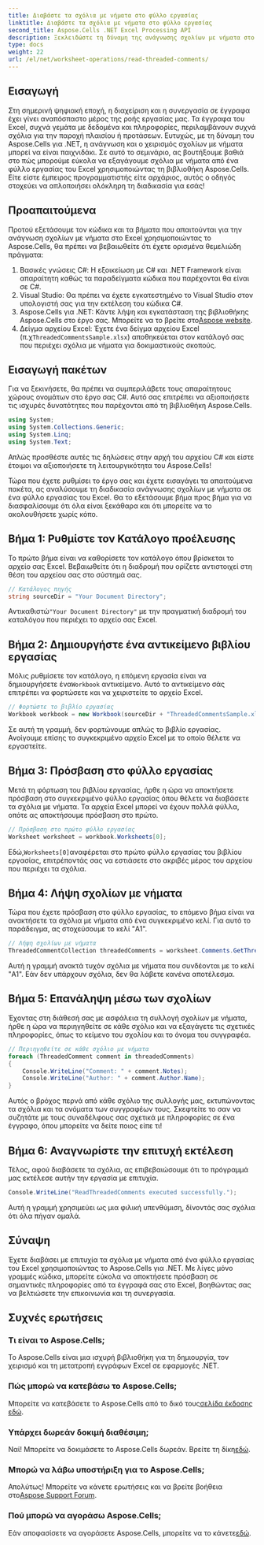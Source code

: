 ```yaml
---
title: Διαβάστε τα σχόλια με νήματα στο φύλλο εργασίας
linktitle: Διαβάστε τα σχόλια με νήματα στο φύλλο εργασίας
second_title: Aspose.Cells .NET Excel Processing API
description: Ξεκλειδώστε τη δύναμη της ανάγνωσης σχολίων με νήματα στο Excel με το Aspose.Cells για .NET. Ανατρέξτε σε αυτόν τον οδηγό βήμα προς βήμα για εύκολο χειρισμό εγγράφων.
type: docs
weight: 22
url: /el/net/worksheet-operations/read-threaded-comments/
---
```

## Εισαγωγή
Στη σημερινή ψηφιακή εποχή, η διαχείριση και η συνεργασία σε έγγραφα έχει γίνει αναπόσπαστο μέρος της ροής εργασίας μας. Τα έγγραφα του Excel, συχνά γεμάτα με δεδομένα και πληροφορίες, περιλαμβάνουν συχνά σχόλια για την παροχή πλαισίου ή προτάσεων. Ευτυχώς, με τη δύναμη του Aspose.Cells για .NET, η ανάγνωση και ο χειρισμός σχολίων με νήματα μπορεί να είναι παιχνιδάκι. Σε αυτό το σεμινάριο, ας βουτήξουμε βαθιά στο πώς μπορούμε εύκολα να εξαγάγουμε σχόλια με νήματα από ένα φύλλο εργασίας του Excel χρησιμοποιώντας τη βιβλιοθήκη Aspose.Cells. Είτε είστε έμπειρος προγραμματιστής είτε αρχάριος, αυτός ο οδηγός στοχεύει να απλοποιήσει ολόκληρη τη διαδικασία για εσάς!
## Προαπαιτούμενα
Προτού εξετάσουμε τον κώδικα και τα βήματα που απαιτούνται για την ανάγνωση σχολίων με νήματα στο Excel χρησιμοποιώντας το Aspose.Cells, θα πρέπει να βεβαιωθείτε ότι έχετε ορισμένα θεμελιώδη πράγματα:
1. Βασικές γνώσεις C#: Η εξοικείωση με C# και .NET Framework είναι απαραίτητη καθώς τα παραδείγματα κώδικα που παρέχονται θα είναι σε C#.
2. Visual Studio: Θα πρέπει να έχετε εγκατεστημένο το Visual Studio στον υπολογιστή σας για την εκτέλεση του κώδικα C#.
3.  Aspose.Cells για .NET: Κάντε λήψη και εγκατάσταση της βιβλιοθήκης Aspose.Cells στο έργο σας. Μπορείτε να το βρείτε στο[Aspose website](https://releases.aspose.com/cells/net/).
4.  Δείγμα αρχείου Excel: Έχετε ένα δείγμα αρχείου Excel (π.χ`ThreadedCommentsSample.xlsx`) αποθηκεύεται στον κατάλογό σας που περιέχει σχόλια με νήματα για δοκιμαστικούς σκοπούς.
## Εισαγωγή πακέτων
Για να ξεκινήσετε, θα πρέπει να συμπεριλάβετε τους απαραίτητους χώρους ονομάτων στο έργο σας C#. Αυτό σας επιτρέπει να αξιοποιήσετε τις ισχυρές δυνατότητες που παρέχονται από τη βιβλιοθήκη Aspose.Cells.
```csharp
using System;
using System.Collections.Generic;
using System.Linq;
using System.Text;
```
Απλώς προσθέστε αυτές τις δηλώσεις στην αρχή του αρχείου C# και είστε έτοιμοι να αξιοποιήσετε τη λειτουργικότητα του Aspose.Cells!

Τώρα που έχετε ρυθμίσει το έργο σας και έχετε εισαγάγει τα απαιτούμενα πακέτα, ας αναλύσουμε τη διαδικασία ανάγνωσης σχολίων με νήματα σε ένα φύλλο εργασίας του Excel. Θα το εξετάσουμε βήμα προς βήμα για να διασφαλίσουμε ότι όλα είναι ξεκάθαρα και ότι μπορείτε να το ακολουθήσετε χωρίς κόπο.
## Βήμα 1: Ρυθμίστε τον Κατάλογο προέλευσης
Το πρώτο βήμα είναι να καθορίσετε τον κατάλογο όπου βρίσκεται το αρχείο σας Excel. Βεβαιωθείτε ότι η διαδρομή που ορίζετε αντιστοιχεί στη θέση του αρχείου σας στο σύστημά σας.
```csharp
// Κατάλογος πηγής
string sourceDir = "Your Document Directory";
```
 Αντικαθιστώ`"Your Document Directory"` με την πραγματική διαδρομή του καταλόγου που περιέχει το αρχείο σας Excel.
## Βήμα 2: Δημιουργήστε ένα αντικείμενο βιβλίου εργασίας
 Μόλις ρυθμίσετε τον κατάλογο, η επόμενη εργασία είναι να δημιουργήσετε ένα`Workbook` αντικείμενο. Αυτό το αντικείμενο σάς επιτρέπει να φορτώσετε και να χειριστείτε το αρχείο Excel. 
```csharp
// Φορτώστε το βιβλίο εργασίας
Workbook workbook = new Workbook(sourceDir + "ThreadedCommentsSample.xlsx");
```
Σε αυτή τη γραμμή, δεν φορτώνουμε απλώς το βιβλίο εργασίας. Ανοίγουμε επίσης το συγκεκριμένο αρχείο Excel με το οποίο θέλετε να εργαστείτε.
## Βήμα 3: Πρόσβαση στο φύλλο εργασίας
Μετά τη φόρτωση του βιβλίου εργασίας, ήρθε η ώρα να αποκτήσετε πρόσβαση στο συγκεκριμένο φύλλο εργασίας όπου θέλετε να διαβάσετε τα σχόλια με νήματα. Τα αρχεία Excel μπορεί να έχουν πολλά φύλλα, οπότε ας αποκτήσουμε πρόσβαση στο πρώτο.
```csharp
// Πρόσβαση στο πρώτο φύλλο εργασίας
Worksheet worksheet = workbook.Worksheets[0];
```
 Εδώ,`Worksheets[0]`αναφέρεται στο πρώτο φύλλο εργασίας του βιβλίου εργασίας, επιτρέποντάς σας να εστιάσετε στο ακριβές μέρος του αρχείου που περιέχει τα σχόλια.
## Βήμα 4: Λήψη σχολίων με νήματα
Τώρα που έχετε πρόσβαση στο φύλλο εργασίας, το επόμενο βήμα είναι να ανακτήσετε τα σχόλια με νήματα από ένα συγκεκριμένο κελί. Για αυτό το παράδειγμα, ας στοχεύσουμε το κελί "A1".
```csharp
// Λήψη σχολίων με νήματα
ThreadedCommentCollection threadedComments = worksheet.Comments.GetThreadedComments("A1");
```
Αυτή η γραμμή ανακτά τυχόν σχόλια με νήματα που συνδέονται με το κελί "A1". Εάν δεν υπάρχουν σχόλια, δεν θα λάβετε κανένα αποτέλεσμα.
## Βήμα 5: Επανάληψη μέσω των σχολίων
Έχοντας στη διάθεσή σας με ασφάλεια τη συλλογή σχολίων με νήματα, ήρθε η ώρα να περιηγηθείτε σε κάθε σχόλιο και να εξαγάγετε τις σχετικές πληροφορίες, όπως το κείμενο του σχολίου και το όνομα του συγγραφέα. 
```csharp
// Περιηγηθείτε σε κάθε σχόλιο με νήματα
foreach (ThreadedComment comment in threadedComments)
{
    Console.WriteLine("Comment: " + comment.Notes);
    Console.WriteLine("Author: " + comment.Author.Name);
}
```
Αυτός ο βρόχος περνά από κάθε σχόλιο της συλλογής μας, εκτυπώνοντας τα σχόλια και τα ονόματα των συγγραφέων τους. Σκεφτείτε το σαν να συζητάτε με τους συναδέλφους σας σχετικά με πληροφορίες σε ένα έγγραφο, όπου μπορείτε να δείτε ποιος είπε τι!
## Βήμα 6: Αναγνωρίστε την επιτυχή εκτέλεση
Τέλος, αφού διαβάσετε τα σχόλια, ας επιβεβαιώσουμε ότι το πρόγραμμά μας εκτέλεσε αυτήν την εργασία με επιτυχία. 
```csharp
Console.WriteLine("ReadThreadedComments executed successfully.");
```
Αυτή η γραμμή χρησιμεύει ως μια φιλική υπενθύμιση, δίνοντάς σας σχόλια ότι όλα πήγαν ομαλά.
## Σύναψη
Έχετε διαβάσει με επιτυχία τα σχόλια με νήματα από ένα φύλλο εργασίας του Excel χρησιμοποιώντας το Aspose.Cells για .NET. Με λίγες μόνο γραμμές κώδικα, μπορείτε εύκολα να αποκτήσετε πρόσβαση σε σημαντικές πληροφορίες από τα έγγραφά σας στο Excel, βοηθώντας σας να βελτιώσετε την επικοινωνία και τη συνεργασία. 
## Συχνές ερωτήσεις
### Τι είναι το Aspose.Cells;
Το Aspose.Cells είναι μια ισχυρή βιβλιοθήκη για τη δημιουργία, τον χειρισμό και τη μετατροπή εγγράφων Excel σε εφαρμογές .NET.
### Πώς μπορώ να κατεβάσω το Aspose.Cells;
 Μπορείτε να κατεβάσετε το Aspose.Cells από το δικό τους[σελίδα έκδοσης εδώ](https://releases.aspose.com/cells/net/).
### Υπάρχει δωρεάν δοκιμή διαθέσιμη;
 Ναί! Μπορείτε να δοκιμάσετε το Aspose.Cells δωρεάν. Βρείτε τη δίκη[εδώ](https://releases.aspose.com/).
### Μπορώ να λάβω υποστήριξη για το Aspose.Cells;
 Απολύτως! Μπορείτε να κάνετε ερωτήσεις και να βρείτε βοήθεια στο[Aspose Support Forum](https://forum.aspose.com/c/cells/9).
### Πού μπορώ να αγοράσω Aspose.Cells;
 Εάν αποφασίσετε να αγοράσετε Aspose.Cells, μπορείτε να το κάνετε[εδώ](https://purchase.aspose.com/buy).
